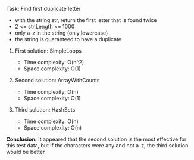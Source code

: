 Task: Find first duplicate letter

- with the string str, return the first letter that is found twice
- 2 <= str.Length <= 1000
- only a-z in the string (only lowercase)
- the string is guaranteed to have a duplicate

1. First solution: SimpleLoops
    - Time complexity: O(n^2)
    - Space complexity: O(1)

2. Second solution: ArrayWithCounts
    - Time complexity: O(n)
    - Space complexity: O(1) 

3. Third solution: HashSets
    - Time complexity: O(n)
    - Space complexity: O(n)

**Conclusion:**
It appeared that the second solution is the most effective for this test data, 
but if the characters were any and not a-z, the third solution would be better
